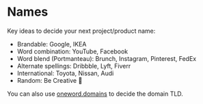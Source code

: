 # Names

Key ideas to decide your next project/product name:

- Brandable: Google, IKEA
- Word combination: YouTube, Facebook
- Word blend (Portmanteau): Brunch, Instagram, Pinterest, FedEx
- Alternate spellings: Dribbble, Lyft, Fiverr
- International: Toyota, Nissan, Audi
- Random: Be Creative 🎨

You can also use [oneword.domains](https://oneword.domains) to decide the domain
TLD.
